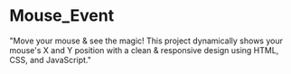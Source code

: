 # Mouse_Event
"Move your mouse &amp; see the magic! This project dynamically shows your mouse's X and Y position with a clean &amp; responsive design using HTML, CSS, and JavaScript."
